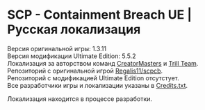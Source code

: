 # SCP - Containment Breach UE | Русская локализация

Версия оригинальной игры: 1.3.11  
Версия модификации Ultimate Edition: 5.5.2  
Локализация за авторством команд [CreatorMasters] и [Trill Team].  
Репозиторий с оригинальной игрой [Regalis11/scpcb][OriginalRep].  
Репозиторий с модификацией Ultimate Edition отсутстует.  
Все разработчики игры и локализации указаны в [Credits.txt].  

<!--Скачать уже готовую русскую версию можно на [русскоязычном сайте][scpcbgame.ru].-->
Локализация находится в процессе разработки.

[CreatorMasters]: <https://vk.com/creatormteam>
[Trill Team]: <https://vk.com/trill_team>
[Credits.txt]: <https://github.com/Oleg720/scpcb-rus-ue/blob/5.5/Credits.txt>
[OriginalRep]: <https://github.com/Regalis11/scpcb>
[scpcbgame.ru]: <https://scpcbgame.ru>